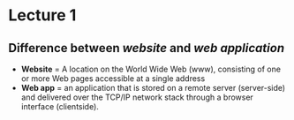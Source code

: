 # Lecture 1
## Difference between *website* and *web application*
- **Website** = A location on the World Wide Web (www), consisting of one or more Web pages accessible at a single address
- **Web app** = an application that is stored on a remote server
(server-side) and delivered over the TCP/IP network stack through a browser interface (clientside).